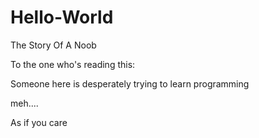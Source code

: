 # Hello-World
The Story Of A Noob


To the one who's reading this:

Someone here is desperately trying to learn programming

meh....

As if you care
